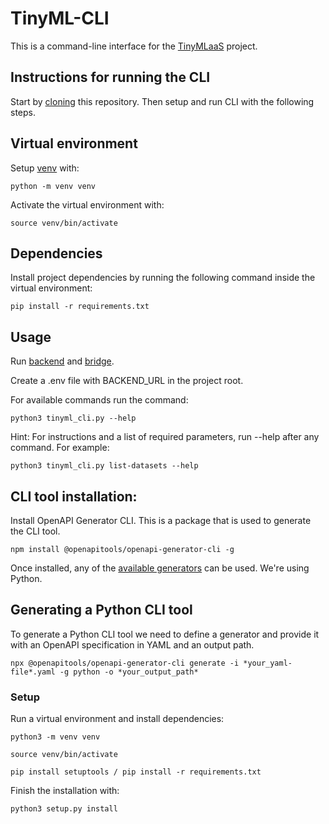 # TinyML-CLI

This is a command-line interface for the [TinyMLaaS](https://github.com/TinyMLaas) project.

## Instructions for running the CLI

Start by [cloning](https://docs.github.com/en/repositories/creating-and-managing-repositories/cloning-a-repository) this repository. Then setup and run CLI with the following steps.

## Virtual environment

Setup [venv](https://docs.python.org/3/library/venv.html) with:

```
python -m venv venv
```

Activate the virtual environment with:

```
source venv/bin/activate
```

## Dependencies

Install project dependencies by running the following command inside the virtual environment:

```
pip install -r requirements.txt
```

## Usage

Run [backend](https://github.com/TinyMLaas/TinyML-backend) and [bridge](https://github.com/TinyMLaas/TinyML-MCU).

Create a .env file with BACKEND_URL in the project root. 

For available commands run the command:

```
python3 tinyml_cli.py --help
```

Hint: For instructions and a list of required parameters, run --help after any command. For example:

```
python3 tinyml_cli.py list-datasets --help
```

## CLI tool installation:

Install OpenAPI Generator CLI. This is a package that is used to generate the CLI tool.

```
npm install @openapitools/openapi-generator-cli -g
```

Once installed, any of the [available generators](https://openapi-generator.tech/docs/generators) can be used. We're using Python.

## Generating a Python CLI tool

To generate a Python CLI tool we need to define a generator and provide it with an OpenAPI specification in YAML and an output path.

```
npx @openapitools/openapi-generator-cli generate -i *your_yaml-file*.yaml -g python -o *your_output_path*
```

### Setup

Run a virtual environment and install dependencies:

```
python3 -m venv venv
```

```
source venv/bin/activate
```

```
pip install setuptools / pip install -r requirements.txt
```

Finish the installation with:

```
python3 setup.py install
```
